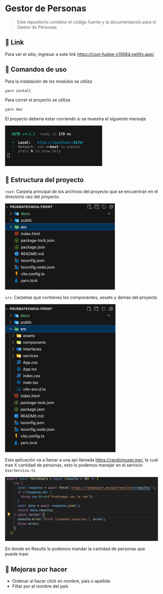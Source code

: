 <h1>Gestor de Personas</h1>

> Este repositorio contiene el código fuente y la documentación para el Gestor de Personas

## 🚀 Link

Para ver el sitio, ingresar a este link https://cool-fudge-c15684.netlify.app/

## 🚀 Comandos de uso

Para la instalación de los modulos se utiliza

```sh
yarn install
```

Para correr el proyecto se utiliza

```sh
yarn dev
```

El proyecto deberia estar corriendo si se muestra el siguiente mensaje

![Vite](/docs/yarnvite.png "VITE")

## 📄 Estructura del proyecto

`root`: Carpeta principal de los archivos del proyecto que se encuentran en el directorio raíz del proyecto

![ROOT](/docs/root.png "Carpeta ROOT")

`src`: Carpetas que contienes los componentes, assets y demas del proyecto

![SRC](/docs/src.png "Carpeta SRC")

Esta aplicación va a llamar a una api llamada https://randomuser.me/, la cual trae X cantidad de personas, esto lo podemos manejar en el servicio `UserService.ts`

![USER](/docs/userservice.png "USER")

En donde en Results le podemos mandar la cantidad de personas que puede traer.


## 📝 Mejoras por hacer

- Ordenar al hacer click en nombre, pais o apellido
- Filtar por el nombre del país


